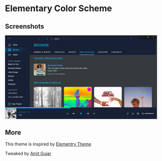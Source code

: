 # Elementary Color Scheme

## Screenshots

<img src = "screenshot.jpg" alt="Theme Screenshot">

## More

This theme is inspired by [Elementry Theme](https://github.com/morpheusthewhite/spicetify-themes/tree/master/Elementary)

Tweaked by [Amit Gujar](https://github.com/AmitGujar)

